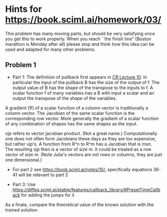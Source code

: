 # Hints for https://book.sciml.ai/homework/03/

This problem has many moving parts, but should be very satisfying once you get this to work properly.  When you reach ``the finish line" (Boston marathon is Monday after all) please
stop and think how this idea can be used and adapted for many other problems.


## Problem 1

* Part 1: The definition of pullback first appears in [CR Lecture 10][10].  In particular the input of the pullback B has the size of the output of f.  The output value of B has the shape of the transpose to the inputs to f.  A scalar function f of many variables has a B with input a scalar and an output the transpose of the shape of the variables.

A gradient (∇) of a scalar function of a column vector is traditionally a column vector.
The Jacobian of the same scalar function is the corresponding row vector.  More generally
the gradient of a scalar function of any combination of shapes has the same shapes as the input.

vjp refers to vector jacobian product. (Not a great name.)  Computationally one does not often form Jacobians these days as they are too expensive, but rather vjp's.
A function from R^n to R^m has a Jacobian that is mxn.  
The resulting vjp then is a vector of size m.  It could be treated as a row vector of size m.  (Note Julia's vectors are not rows or columns, they are just one dimensional.)

* For part 2 see https://book.sciml.ai/notes/10/, specifically equations 36-41 will be relevant to part 2



* Part 3: Use https://diffeq.sciml.ai/stable/features/callback_library/#PresetTimeCallback for adding the jumps for $\lambda$

As a finale, compare the theoretical value of the known solution with the trained solution.

[10]:https://book.sciml.ai/notes/10/